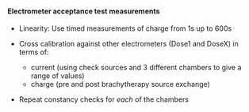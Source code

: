 #### Electrometer acceptance test measurements

- Linearity: Use timed measurements of charge from 1s up to 600s
- Cross calibration against other electrometers (Dose1 and DoseX) in terms of:
  - current (using check sources and 3 different chambers to give a range of values)
  - charge (pre and post brachytherapy source exchange)
 
- Repeat constancy checks for _each_ of the chambers
